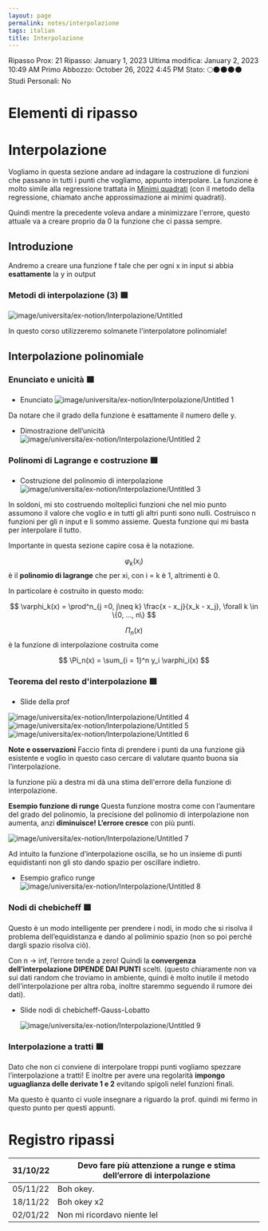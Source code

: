 ```yaml
---
layout: page
permalink: notes/interpolazione
tags: italian
title: Interpolazione
---
```


Ripasso Prox: 21
Ripasso: January 1, 2023
Ultima modifica: January 2, 2023 10:49 AM
Primo Abbozzo: October 26, 2022 4:45 PM
Stato: 🌕🌑🌑🌑🌑
Studi Personali: No

# Elementi di ripasso

# Interpolazione

Vogliamo in questa sezione andare ad indagare la costruzione di funzioni che passano in tutti i punti che vogliamo, appunto interpolare. La funzione è molto simile alla regressione trattata in [Minimi quadrati](/notes/minimi-quadrati) (con il metodo della regressione, chiamato anche approssimazione ai minimi quadrati).

Quindi mentre la precedente voleva andare a minimizzare l'errore, questo attuale va a creare proprio da 0 la funzione che ci passa sempre.

## Introduzione

Andremo a creare una funzione f tale che per ogni x in input si abbia **esattamente** la y in output

### Metodi di interpolazione (3) 🟩

<img src="/images/notes/image/universita/ex-notion/Interpolazione/Untitled.png" alt="image/universita/ex-notion/Interpolazione/Untitled">

In questo corso utilizzeremo solmanete l'interpolatore polinomiale!

## Interpolazione polinomiale

### Enunciato e unicità 🟩
- Enunciato
    <img src="/images/notes/image/universita/ex-notion/Interpolazione/Untitled 1.png" alt="image/universita/ex-notion/Interpolazione/Untitled 1">


Da notare che il grado della funzione è esattamente il numero delle y.

- Dimostrazione dell’unicità
    <img src="/images/notes/image/universita/ex-notion/Interpolazione/Untitled 2.png" alt="image/universita/ex-notion/Interpolazione/Untitled 2">


### Polinomi di Lagrange e costruzione 🟩
- Costruzione del polinomio di interpolazione
    <img src="/images/notes/image/universita/ex-notion/Interpolazione/Untitled 3.png" alt="image/universita/ex-notion/Interpolazione/Untitled 3">


In soldoni, mi sto costruendo molteplici funzioni che nel mio punto assumono il valore che voglio e in tutti gli altri punti sono nulli. Costruisco n funzioni per gli n input e li sommo assieme. Questa funzione qui mi basta per interpolare il tutto.

Importante in questa sezione capire cosa è la notazione.

$$\varphi_k(x_i)$$ è il **polinomio di lagrange** che per xi, con i = k è 1, altrimenti è 0.

In particolare è costruito in questo modo:


$$
\varphi_k(x) = \prod^n_{j =0, j\neq k} \frac{x - x_j}{x_k - x_j}, \forall k \in \{0, ..., n\}
$$


$$\Pi_n(x)$$ è la funzione di interpolazione costruita come


$$
\Pi_n(x) = \sum_{i = 1}^n y_i \varphi_i(x)
$$


### Teorema del resto d'interpolazione 🟥

- Slide della prof
<img src="/images/notes/image/universita/ex-notion/Interpolazione/Untitled 4.png" alt="image/universita/ex-notion/Interpolazione/Untitled 4">


<img src="/images/notes/image/universita/ex-notion/Interpolazione/Untitled 5.png" alt="image/universita/ex-notion/Interpolazione/Untitled 5">
<img src="/images/notes/image/universita/ex-notion/Interpolazione/Untitled 6.png" alt="image/universita/ex-notion/Interpolazione/Untitled 6">


**Note e osservazioni**
Faccio finta di prendere i punti da una funzione già esistente e voglio in questo caso cercare di valutare quanto buona sia l’interpolazione.

la funzione più a destra mi dà una stima dell'errore della funzione di interpolazione.

**Esempio funzione di runge**
Questa funzione mostra come con l’aumentare del grado del polinomio, la precisione del polinomio di interpolazione non aumenta, anzi **diminuisce! L’errore cresce** con più punti.

<img src="/images/notes/image/universita/ex-notion/Interpolazione/Untitled 7.png" alt="image/universita/ex-notion/Interpolazione/Untitled 7">


Ad intuito la funzione d’interpolazione oscilla, se ho un insieme di punti equidistanti non gli sto dando spazio per oscillare indietro.

- Esempio grafico runge
    <img src="/images/notes/image/universita/ex-notion/Interpolazione/Untitled 8.png" alt="image/universita/ex-notion/Interpolazione/Untitled 8">


### Nodi di chebicheff 🟥

Questo è un modo intelligente per prendere i nodi, in modo che si risolva il problema dell’equidistanza e dando al poliminio spazio (non so poi perché dargli spazio risolva ciò).

Con n → inf, l’errore tende a zero! Quindi la **convergenza dell’interpolazione DIPENDE DAI PUNTI** scelti. (questo chiaramente non va sui dati random che troviamo in ambiente, quindi è molto inutile il metodo dell’interpolazione per altra roba, inoltre staremmo seguendo il rumore dei dati).

- Slide nodi di chebicheff-Gauss-Lobatto

    <img src="/images/notes/image/universita/ex-notion/Interpolazione/Untitled 9.png" alt="image/universita/ex-notion/Interpolazione/Untitled 9">


### Interpolazione a tratti 🟩

Dato che non ci conviene di interpolare troppi punti vogliamo spezzare l’interpolazione a tratti! E inoltre per avere una regolarità **impongo uguaglianza delle derivate 1 e 2** evitando spigoli nelel funzioni finali.

Ma questo è quanto ci vuole insegnare a riguardo la prof. quindi mi fermo in questo punto per questi appunti.

# Registro ripassi

| 31/10/22 | Devo fare più attenzione a runge e stima dell’errore di interpolazione |
| -------- | ---------------------------------------------------------------------- |
| 05/11/22 | Boh okey.                                                              |
| 18/11/22 | Boh okey x2                                                            |
| 02/01/22 | Non mi ricordavo niente lel                                            |